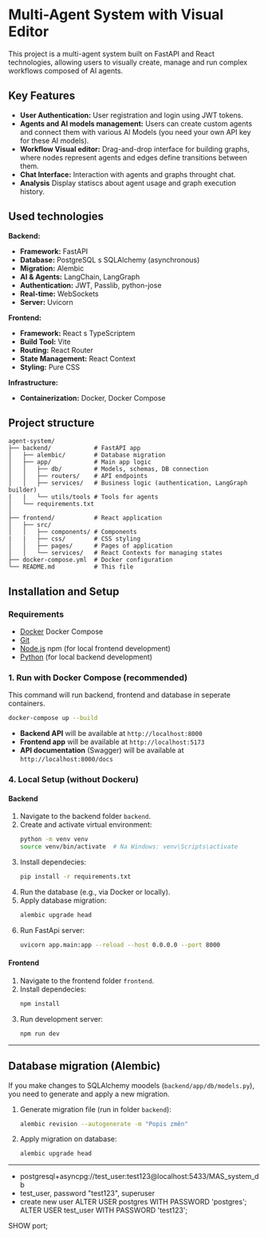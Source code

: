 # Multi-Agent System with Visual Editor

This project is a multi-agent system built on FastAPI and React technologies, allowing users to visually create, manage and run complex workflows composed of AI agents.

## Key Features

-   **User Authentication:** User registration and login using JWT tokens.
-   **Agents and AI models management:** Users can create custom agents and connect them with various AI Models (you need your own API key for these AI models).
-   **Workflow Visual editor:** Drag-and-drop interface for building graphs, where nodes represent agents and edges define transitions between them.
-   **Chat Interface:** Interaction with agents and graphs throught chat.
-   **Analysis** Display statiscs about agent usage and graph execution history.

## Used technologies
**Backend:**
-   **Framework:** FastAPI
-   **Database:** PostgreSQL s SQLAlchemy (asynchronous)
-   **Migration:** Alembic
-   **AI & Agents:** LangChain, LangGraph
-   **Authentication:** JWT, Passlib, python-jose
-   **Real-time:** WebSockets
-   **Server:** Uvicorn

**Frontend:**
-   **Framework:** React s TypeScriptem
-   **Build Tool:** Vite
-   **Routing:** React Router
-   **State Management:** React Context
-   **Styling:** Pure CSS

**Infrastructure:**
-   **Containerization:** Docker, Docker Compose



## Project structure

```
agent-system/
├── backend/            # FastAPI app
│   ├── alembic/        # Database migration
│   ├── app/            # Main app logic
│   │   ├── db/         # Models, schemas, DB connection
│   │   ├── routers/    # API endpoints
│   │   ├── services/   # Business logic (authentication, LangGraph builder)
|   |   └── utils/tools # Tools for agents
│   └── requirements.txt
│
├── frontend/           # React application
│   ├── src/
│   │   ├── components/ # Components
|   |   ├── css/        # CSS styling
│   │   ├── pages/      # Pages of application
│   │   └── services/   # React Contexts for managing states
├── docker-compose.yml  # Docker configuration
└── README.md           # This file
```


## Installation and Setup

### Requirements

-   [Docker](https://www.docker.com/get-started) Docker Compose
-   [Git](https://git-scm.com/)
-   [Node.js](https://nodejs.org/) npm (for local frontend development)
-   [Python](https://www.python.org/) (for local backend development)


### 1. Run with Docker Compose (recommended)

This command will run backend, frontend and database in seperate containers.

```bash
docker-compose up --build
```

-   **Backend API** will be available at `http://localhost:8000`
-   **Frontend app** will be available at `http://localhost:5173`
-   **API documentation** (Swagger) will be available at `http://localhost:8000/docs`


### 4. Local Setup (without Dockeru)

#### Backend

1.  Navigate to the backend folder `backend`.
2.  Create and activate virtual environment:
    ```bash
    python -m venv venv
    source venv/bin/activate  # Na Windows: venv\Scripts\activate
    ```
3.  Install dependecies:
    ```bash
    pip install -r requirements.txt
    ```
4.  Run the database (e.g., via Docker or locally).
5.  Apply database migration:
    ```bash
    alembic upgrade head
    ```
6.  Run FastApi server:
    ```bash
    uvicorn app.main:app --reload --host 0.0.0.0 --port 8000
    ```

#### Frontend

1.  Navigate to the frontend folder `frontend`.
2.  Install dependecies:
    ```bash
    npm install
    ```
3.  Run development server:
    ```bash
    npm run dev
    ```

---

## Database migration (Alembic)

If you make changes to SQLAlchemy moodels (`backend/app/db/models.py`), you need to generate and apply a new migration.

1.  Generate migration file (run in folder `backend`):
    ```bash
    alembic revision --autogenerate -m "Popis změn"
    ```
2.  Apply migration on database:
    ```bash
    alembic upgrade head
    ```


    
********************************************************************
- postgresql+asyncpg://test_user:test123@localhost:5433/MAS_system_db
- test_user, password "test123", superuser
- create new user 
ALTER USER postgres WITH PASSWORD 'postgres';
ALTER USER test_user WITH PASSWORD 'test123';

SHOW port;
